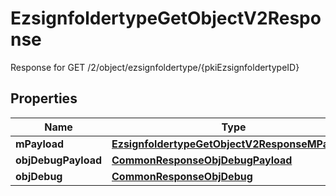 

# EzsignfoldertypeGetObjectV2Response

Response for GET /2/object/ezsignfoldertype/{pkiEzsignfoldertypeID}

## Properties

| Name | Type | Description | Notes |
|------------ | ------------- | ------------- | -------------|
|**mPayload** | [**EzsignfoldertypeGetObjectV2ResponseMPayload**](EzsignfoldertypeGetObjectV2ResponseMPayload.md) |  |  |
|**objDebugPayload** | [**CommonResponseObjDebugPayload**](CommonResponseObjDebugPayload.md) |  |  [optional] |
|**objDebug** | [**CommonResponseObjDebug**](CommonResponseObjDebug.md) |  |  [optional] |



